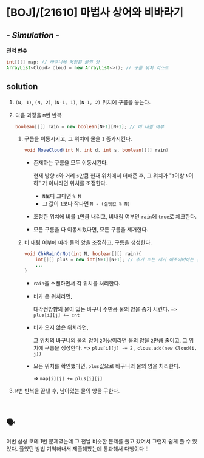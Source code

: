 # [BOJ]/[21610] 마법사 상어와 비바라기

## *- Simulation -*

**전역 변수**

```java
int[][] map; // 바구니에 저장된 물의 양
ArrayList<Cloud> cloud = new ArrayList<>(); // 구름 위치 리스트
```

## solution

1. `(N, 1)`, `(N, 2)`, `(N-1, 1)`, `(N-1, 2)` 위치에 구름을 놓는다.	

2. 다음 과정을 `M`번 반복

   ```java
   boolean[][] rain = new boolean[N+1][N+1]; // 비 내림 여부
   ```

   1. 구름을 이동시키고, 그 위치에 물을 `1` 증가시킨다.

      ```java
      void MoveCloud(int N, int d, int s, boolean[][] rain) 
      ```

      * 존재하는 구름을 모두 이동시킨다.

        현재 방향 `d`와 거리 `s`만큼 현재 위치에서 더해준 후, 그 위치가 "`1`이상 `N`이하" 가 아니라면 위치를 조정한다.	

        * `N`보다 크다면 `% N`
        * 그 값이 `1`보다 작다면 `N - (절댓값 % N)`

      * 조정한 위치에 비를 `1`만큼 내리고, 비내림 여부인 `rain`에 `true`로 체크한다.

      * 모든 구름을 다 이동시켰다면, 모든 구름을 제거한다.

   2. 비 내림 여부에 따라 물의 양을 조정하고, 구름을 생성한다.

      ```java
      void ChkRainOrNot(int N, boolean[][] rain){
          int[][] plus = new int[N+1][N+1]; // 추가 또는 제거 해주어야하는 물의 양
          ...
      }
      ```

      * `rain`을 스캔하면서 각 위치를 처리한다.

      * 비가 온 위치라면, 

        대각선방향의 물이 있는 바구니 수만큼 물의 양을 증가 시킨다. => `plus[i][j] += cnt`

      * 비가 오지 않은 위치라면,

        그 위치의 바구니의 물의 양이 `2`이상이라면 물의 양을 `2`만큼 줄이고, 그 위치에 구름을 생성한다. => `plus[i][j] -= 2` , `clous.add(new Cloud(i, j))`

      * 모든 위치를 확인했다면, `plus`값으로 바구니의 물의 양을 처리한다. 

        => `map[i][j] += plus[i][j]`

3. `M`번 반복을 끝낸 후, 남아있는 물의 양을 구한다.

</br>

## :speaking_head:

이번 삼성 코테 1번 문제였는데 그 전날 비슷한 문제를 풀고 갔어서 그런지 쉽게 풀 수 있었다. 풀었던 방법 기억해내서 제출해봤는데 통과해서 다행이다 !!



